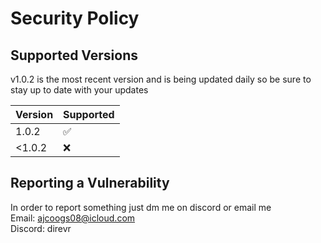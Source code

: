 # Security Policy

## Supported Versions

v1.0.2 is the most recent version and is being updated daily so be sure to stay up to date with your updates

| Version | Supported          |
| ------- | ------------------ |
| 1.0.2  | :white_check_mark: |
| <1.0.2   | :x:                |


## Reporting a Vulnerability

In order to report something just dm me on discord or email me 
<br>
Email: ajcoogs08@icloud.com
<br>
Discord: direvr
